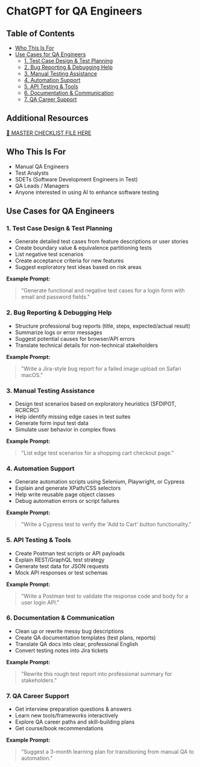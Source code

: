 # ChatGPT for QA Engineers

## Table of Contents

- [Who This Is For](#who-this-is-for)
- [Use Cases for QA Engineers](#use-cases-for-qa-engineers)
  - [1. Test Case Design & Test Planning](#1-test-case-design--test-planning)
  - [2. Bug Reporting & Debugging Help](#2-bug-reporting--debugging-help)
  - [3. Manual Testing Assistance](#3-manual-testing-assistance)
  - [4. Automation Support](#4-automation-support)
  - [5. API Testing & Tools](#5-api-testing--tools)
  - [6. Documentation & Communication](#6-documentation--communication)
  - [7. QA Career Support](#7-qa-career-support)

## Additional Resources

[📎 MASTER CHECKLIST FILE HERE](https://github.com/AlexKuchkov/chatgpt-for-qa/blob/main/checklists/Using%20ChatGPT%20-%20QA%20Testing.pdf)


## Who This Is For

- Manual QA Engineers
- Test Analysts
- SDETs (Software Development Engineers in Test)
- QA Leads / Managers
- Anyone interested in using AI to enhance software testing


## Use Cases for QA Engineers

### 1. Test Case Design & Test Planning
-  Generate detailed test cases from feature descriptions or user stories
-  Create boundary value & equivalence partitioning tests
-  List negative test scenarios
-  Create acceptance criteria for new features
-  Suggest exploratory test ideas based on risk areas

**Example Prompt:**
> "Generate functional and negative test cases for a login form with email and password fields."


### 2. Bug Reporting & Debugging Help
-  Structure professional bug reports (title, steps, expected/actual result)
-  Summarize logs or error messages
-  Suggest potential causes for browser/API errors
-  Translate technical details for non-technical stakeholders

**Example Prompt:**
> "Write a Jira-style bug report for a failed image upload on Safari macOS."


### 3. Manual Testing Assistance
-  Design test scenarios based on exploratory heuristics (SFDIPOT, RCRCRC)
-  Help identify missing edge cases in test suites
-  Generate form input test data
-  Simulate user behavior in complex flows

**Example Prompt:**
> "List edge test scenarios for a shopping cart checkout page."


### 4. Automation Support
-  Generate automation scripts using Selenium, Playwright, or Cypress
-  Explain and generate XPath/CSS selectors
-  Help write reusable page object classes
-  Debug automation errors or script failures

**Example Prompt:**
> "Write a Cypress test to verify the 'Add to Cart' button functionality."


### 5. API Testing & Tools
-  Create Postman test scripts or API payloads
-  Explain REST/GraphQL test strategy
-  Generate test data for JSON requests
-  Mock API responses or test schemas

**Example Prompt:**
> "Write a Postman test to validate the response code and body for a user login API."


### 6. Documentation & Communication
-  Clean up or rewrite messy bug descriptions
-  Create QA documentation templates (test plans, reports)
-  Translate QA docs into clear, professional English
-  Convert testing notes into Jira tickets

**Example Prompt:**
> "Rewrite this rough test report into professional summary for stakeholders."


### 7. QA Career Support
-  Get interview preparation questions & answers
-  Learn new tools/frameworks interactively
-  Explore QA career paths and skill-building plans
-  Get course/book recommendations

**Example Prompt:**
> "Suggest a 3-month learning plan for transitioning from manual QA to automation."











